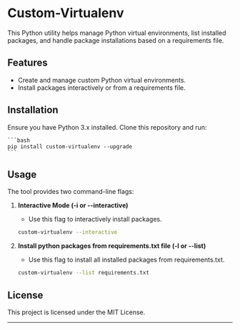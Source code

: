# Custom-Virtualenv

This Python utility helps manage Python virtual environments, list installed packages, and handle package installations based on a requirements file.

## Features

- Create and manage custom Python virtual environments.
- Install packages interactively or from a requirements file.

## Installation

Ensure you have Python 3.x installed. Clone this repository and run:

    ```bash
    pip install custom-virtualenv --upgrade
    ```
## Usage

The tool provides two command-line flags:

1. **Interactive Mode (-i or --interactive)**
   - Use this flag to interactively install  packages.
   
   ```bash
   custom-virtualenv --interactive
   ```

2. **Install python packages from requirements.txt file (-l or --list)**
   - Use this flag to install all installed packages from requirements.txt.
   
   ```bash
   custom-virtualenv --list requirements.txt
   ```



## License

This project is licensed under the MIT License.

---


